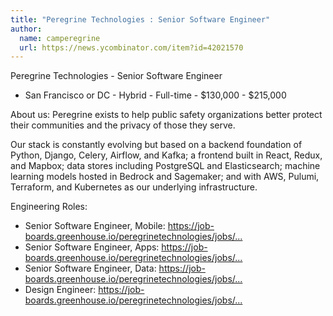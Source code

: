 ```yaml
---
title: "Peregrine Technologies : Senior Software Engineer"
author:
  name: camperegrine
  url: https://news.ycombinator.com/item?id=42021570
---
```

Peregrine Technologies - Senior Software Engineer
 - San Francisco or DC - Hybrid - Full-time - $130,000 - $215,000

About us: Peregrine exists to help public safety organizations better protect their communities and the privacy of those they serve.

Our stack is constantly evolving but based on a backend foundation of Python, Django, Celery, Airflow, and Kafka; a frontend built in React, Redux, and Mapbox; data stores including PostgreSQL and Elasticsearch; machine learning models hosted in Bedrock and Sagemaker; and with AWS, Pulumi, Terraform, and Kubernetes as our underlying infrastructure.

Engineering Roles:
* Senior Software Engineer, Mobile: <a href="https:&#x2F;&#x2F;job-boards.greenhouse.io&#x2F;peregrinetechnologies&#x2F;jobs&#x2F;4437524005" rel="nofollow">https:&#x2F;&#x2F;job-boards.greenhouse.io&#x2F;peregrinetechnologies&#x2F;jobs&#x2F;...</a>
* Senior Software Engineer, Apps: <a href="https:&#x2F;&#x2F;job-boards.greenhouse.io&#x2F;peregrinetechnologies&#x2F;jobs&#x2F;4462544005" rel="nofollow">https:&#x2F;&#x2F;job-boards.greenhouse.io&#x2F;peregrinetechnologies&#x2F;jobs&#x2F;...</a>
* Senior Software Engineer, Data: <a href="https:&#x2F;&#x2F;job-boards.greenhouse.io&#x2F;peregrinetechnologies&#x2F;jobs&#x2F;4462514005" rel="nofollow">https:&#x2F;&#x2F;job-boards.greenhouse.io&#x2F;peregrinetechnologies&#x2F;jobs&#x2F;...</a>
* Design Engineer: <a href="https:&#x2F;&#x2F;job-boards.greenhouse.io&#x2F;peregrinetechnologies&#x2F;jobs&#x2F;4476633005" rel="nofollow">https:&#x2F;&#x2F;job-boards.greenhouse.io&#x2F;peregrinetechnologies&#x2F;jobs&#x2F;...</a>
<JobApplication />
